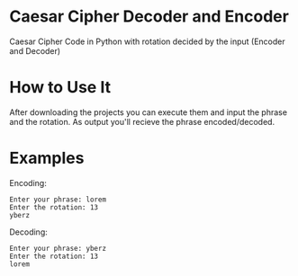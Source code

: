 # Caesar Cipher Decoder and Encoder
Caesar Cipher Code in Python with rotation decided by the input (Encoder and Decoder)

# How to Use It
After downloading the projects you can execute them and input the phrase and the rotation. As output you'll recieve the phrase encoded/decoded.

# Examples
Encoding:
```
Enter your phrase: lorem
Enter the rotation: 13
yberz
```

Decoding:
```
Enter your phrase: yberz
Enter the rotation: 13
lorem
```
